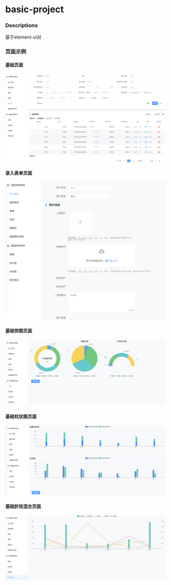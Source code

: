 <!-- # basic-project

## Project setup
```
yarn install
```

### Compiles and hot-reloads for development
```
yarn serve
```

### Compiles and minifies for production
```
yarn build
```

### Lints and fixes files
```
yarn lint
```

### Customize configuration
See [Configuration Reference](https://cli.vuejs.org/config/). -->
# basic-project
### Descriptions
基于element-ui对

### 页面示例
#### 基础页面
![示例图片](https://github.com/lalafanhuijun/basic-project/blob/main/src/assets/images/page.png) 
#### 录入表单页面
![示例图片](https://github.com/lalafanhuijun/basic-project/blob/main/src/assets/images/form.png) 
#### 基础饼图页面
![示例图片](https://github.com/lalafanhuijun/basic-project/blob/main/src/assets/images/pie.png) 
#### 基础柱状图页面
![示例图片](https://github.com/lalafanhuijun/basic-project/blob/main/src/assets/images/bar.png) 
#### 基础折柱混合页面
![示例图片](https://github.com/lalafanhuijun/basic-project/blob/main/src/assets/images/barline.png)


